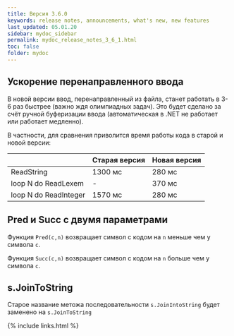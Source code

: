 ```yaml
---
title: Версия 3.6.0
keywords: release notes, announcements, what's new, new features
last_updated: 05.01.20
sidebar: mydoc_sidebar
permalink: mydoc_release_notes_3_6_1.html
toс: false
folder: mydoc
---
```


## Ускорение перенаправленного ввода

В новой версии ввод, перенаправленный из файла, станет работать в 3-6 раз быстрее (важно ждя олимпиадных задач).
Это будет сделано за счёт ручной буферизации ввода (автоматическая в .NET не работает или работает медленно). 

В частности, для сравнения приволится время работы кода в старой и новой версии:

|  | Старая версия | Новая версия |
|-------|--------|---------|
| ReadString | 1300 мс | 280 мс |
| loop N do ReadLexem | - | 370 мс |
| loop N do ReadInteger | 1570 мс | 280 мс |

## Pred и Succ с двумя параметрами 

Функция `Pred(c,n)` возвращает символ с кодом на `n` меньше чем у символа `c`.

Функция `Succ(c,n)` возвращает символ с кодом на `n` больше чем у символа `c`.

## s.JoinToString

Старое название метожа последовательности `s.JoinIntoString` будет заменено на `s.JoinToString`


{% include links.html %}
